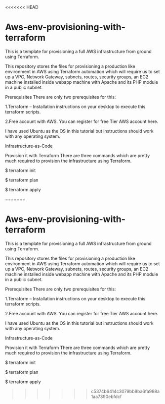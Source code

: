 <<<<<<< HEAD
# Aws-env-provisioning-with-terraform
This is a template for provisioning a full AWS infrastructure from ground using Terraform.

This repository stores the files for provisioning a production like environment in AWS using Terraform automation which will require us to set up a VPC, Network Gateway, subnets, routes, security groups, an EC2 machine installed inside webapp machine with Apache and its PHP module in a public subnet.


Prerequisites
There are only two prerequisites for this:

1.Terraform – Installation instructions on your desktop to execute this terraform scripts.

2.Free account with AWS. You can register for free Tier AWS account here.

I have used Ubuntu as the OS in this tutorial but instructions should work with any operating system.

Infrastructure-as-Code

Provision it with Terraform
There are three commands which are pretty much required to provision the infrastructure using Terraform.

$ terraform init 

$ terraform plan

$ terraform apply



=======
# Aws-env-provisioning-with-terraform
This is a template for provisioning a full AWS infrastructure from ground using Terraform.

This repository stores the files for provisioning a production like environment in AWS using Terraform automation which will require us to set up a VPC, Network Gateway, subnets, routes, security groups, an EC2 machine installed inside webapp machine with Apache and its PHP module in a public subnet.


Prerequisites
There are only two prerequisites for this:

1.Terraform – Installation instructions on your desktop to execute this terraform scripts.

2.Free account with AWS. You can register for free Tier AWS account here.

I have used Ubuntu as the OS in this tutorial but instructions should work with any operating system.

Infrastructure-as-Code

Provision it with Terraform
There are three commands which are pretty much required to provision the infrastructure using Terraform.

$ terraform init 

$ terraform plan

$ terraform apply



>>>>>>> c5374b6414c3079bb8ba6fa988a1aa7390ebfdcf
